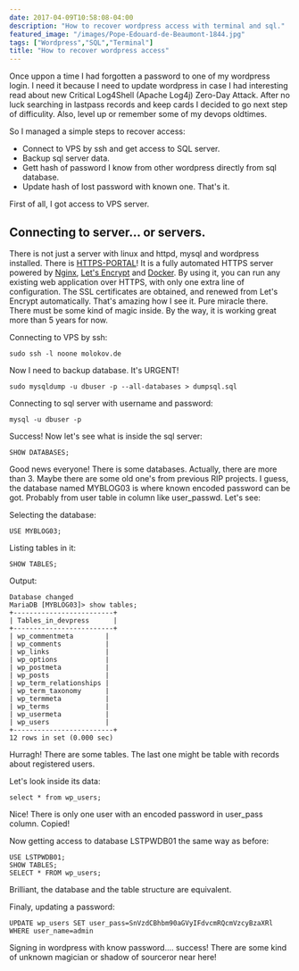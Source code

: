 ```yaml
---
date: 2017-04-09T10:58:08-04:00
description: "How to recover wordpress access with terminal and sql."
featured_image: "/images/Pope-Edouard-de-Beaumont-1844.jpg"
tags: ["Wordpress","SQL","Terminal"]
title: "How to recover wordpress access"
---
```

 Once uppon a time I had forgotten a password to one of my wordpress login. I need it because I need to update wordpress in case I had interesting read about new Critical Log4Shell (Apache Log4j) Zero-Day Attack. After no luck searching in lastpass records and keep cards I decided to go next step of difficulity. Also, level up or remember some of my devops oldtimes.

So I managed a simple steps to recover access:

- Connect to VPS by ssh and get access to SQL server.
- Backup sql server data.
- Gett hash of password I know from other wordpress directly from sql database.
- Update hash of lost password with known one. That\'s it.

First of all, I got access to VPS server.

## Connecting to server... or servers.

There is not just a server with linux and httpd, mysql and wordpress installed. There is [HTTPS-PORTAL](https://github.com/SteveLTN/https-portal)! It is a fully automated HTTPS server powered by [Nginx](http://nginx.org/), [Let\'s Encrypt](https://letsencrypt.org/) and [Docker](https://www.docker.com/). By using it, you can run any existing web application over HTTPS, with only one extra line of configuration. The SSL certificates are obtained, and renewed from Let\'s Encrypt automatically. That\'s amazing how I see it. Pure miracle there. There must be some kind of magic inside. By the way, it is working great more than 5 years for now.

Connecting to VPS by ssh:

```
sudo ssh -l noone molokov.de
```

Now I need to backup database. It\'s URGENT!

```
sudo mysqldump -u dbuser -p --all-databases > dumpsql.sql
```

Connecting to sql server with username and password:

```
mysql -u dbuser -p
```

Success! Now let's see what is inside the sql server:

```
SHOW DATABASES;
```

Good news everyone! There is some databases. Actually, there are more than 3. Maybe there are some old one's from previous RIP projects. I guess, the database named MYBLOG03 is where known encoded password can be got. Probably from user table in column like user_passwd. Let's see:

Selecting the database:

```
USE MYBLOG03;
```

Listing tables in it:

```
SHOW TABLES;
```

Output:

```
Database changed
MariaDB [MYBLOG03]> show tables;
+-------------------------+
| Tables_in_devpress      |
+-------------------------+
| wp_commentmeta        |
| wp_comments           |
| wp_links              |
| wp_options            |
| wp_postmeta           |
| wp_posts              |
| wp_term_relationships |
| wp_term_taxonomy      |
| wp_termmeta           |
| wp_terms              |
| wp_usermeta           |
| wp_users              |
+-------------------------+
12 rows in set (0.000 sec)
```

Hurragh! There are some tables. The last one might be table with records about registered users. 

Let's look inside its data:

```
select * from wp_users;
```

Nice! There is only one user with an encoded password in user_pass column. Copied!

Now getting access to database LSTPWDB01 the same way as before:

```
USE LSTPWDB01;
SHOW TABLES;
SELECT * FROM wp_users;
```

Brilliant, the database and the table structure are equivalent.

Finaly, updating a password:

```
UPDATE wp_users SET user_pass=SnVzdCBhbm90aGVyIFdvcmRQcmVzcyBzaXRl WHERE user_name=admin 
```

Signing in wordpress with know password.... success! There are some kind of unknown magician or shadow of sourceror near here!
